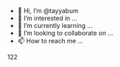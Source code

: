 - 👋 Hi, I’m @tayyabum
- 👀 I’m interested in ...
- 🌱 I’m currently learning ...
- 💞️ I’m looking to collaborate on ...
- 📫 How to reach me ...

<!---
tayyabum/tayyabum is a ✨ special ✨ repository because its `README.md` (this file) appears on your GitHub profile.
You can click the Preview link to take a look at your changes.
--->
122
